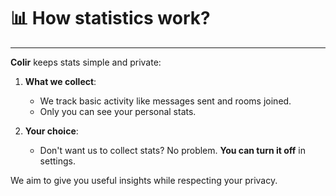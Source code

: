 # 📊 How statistics work?

---

**Colir** keeps stats simple and private:

1. **What we collect**:

   - We track basic activity like messages sent and rooms joined.
   - Only you can see your personal stats.

2. **Your choice**:
   - Don't want us to collect stats? No problem. **You can turn it off** in settings.

We aim to give you useful insights while respecting your privacy.
